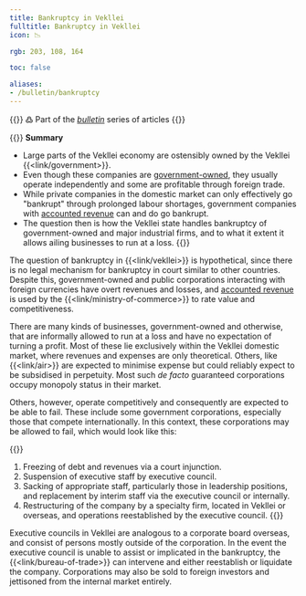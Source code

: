 ```yaml
---
title: Bankruptcy in Vekllei
fulltitle: Bankruptcy in Vekllei
icon: 📉

rgb: 203, 108, 164

toc: false

aliases:
- /bulletin/bankruptcy
---
```

{{<hint>}}
߷ Part of the *[bulletin](/bulletin/)* series of articles
{{</hint>}}

{{<hint panel>}}
**Summary**

* Large parts of the Vekllei economy are ostensibly owned by the Vekllei {{<link/government>}}.
* Even though these companies are [government-owned](/state-industry/), they usually operate independently and some are profitable through foreign trade.
* While private companies in the domestic market can only effectively go "bankrupt" through prolonged labour shortages, government companies with [accounted revenue](/bulletin/accounted-revenue/) can and do go bankrupt.
* The question then is how the Vekllei state handles bankruptcy of government-owned and major industrial firms, and to what it extent it allows ailing businesses to run at a loss.
{{</hint>}}

The question of bankruptcy in {{<link/vekllei>}} is hypothetical, since there is no legal mechanism for bankruptcy in court similar to other countries. Despite this, government-owned and public corporations interacting with foreign currencies have overt revenues and losses, and [accounted revenue](/bulletin/accounted-revenue/) is used by the {{<link/ministry-of-commerce>}} to rate value and competitiveness.

There are many kinds of businesses, government-owned and otherwise, that are informally allowed to run at a loss and have no expectation of turning a profit. Most of these lie exclusively within the Vekllei domestic market, where revenues and expenses are only theoretical. Others, like {{<link/air>}} are expected to minimise expense but could reliably expect to be subsidised in perpetuity. Most such *de facto* guaranteed corporations occupy monopoly status in their market.

Others, however, operate competitively and consequently are expected to be able to fail. These include some government corporations, especially those that compete internationally. In this context, these corporations may be allowed to fail, which would look like this:

{{<hint panel>}}
1. Freezing of debt and revenues via a court injunction.
2. Suspension of executive staff by executive council.
3. Sacking of appropriate staff, particularly those in leadership positions, and replacement by interim staff via the executive council or internally.
4. Restructuring of the company by a specialty firm, located in Vekllei or overseas, and operations reestablished by the executive council.
{{</hint>}}

Executive councils in Vekllei are analogous to a corporate board overseas, and consist of persons mostly outside of the corporation. In the event the executive council is unable to assist or implicated in the bankruptcy, the {{<link/bureau-of-trade>}} can intervene and either reestablish or liquidate the company. Corporations may also be sold to foreign investors and jettisoned from the internal market entirely.
